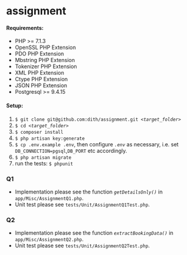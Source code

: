 # assignment
#### Requirements:
 * PHP >= 7.1.3
 * OpenSSL PHP Extension
 * PDO PHP Extension
 * Mbstring PHP Extension
 * Tokenizer PHP Extension
 * XML PHP Extension
 * Ctype PHP Extension
 * JSON PHP Extension
 * Postgresql >= 9.4.15
 
#### Setup:
 1. `$ git clone git@github.com:dith/assignment.git `_`<target_folder>`_
 1. `$ cd `_`<target_folder>`_
 1. `$ composer install`
 1. `$ php artisan key:generate`
 1. `$ cp .env.example .env`, then configure _`.env`_ as necessary, i.e. set `DB_CONNECTION=pgsql`,`DB_PORT` etc accordingly.
 1. `$ php artisan migrate`
 1. run the tests: `$ phpunit`

### Q1
- Implementation please see the function _`getDetailsOnly()`_ in `app/Misc/AssignmentQ1.php`.
- Unit test please see `tests/Unit/AssignmentQ1Test.php`.

### Q2
- Implementation please see the function _`extractBookingData()`_ in `app/Misc/AssignmentQ2.php`.
- Unit test please see `tests/Unit/AssignmentQ2Test.php`.
